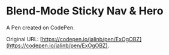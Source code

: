 # Blend-Mode Sticky Nav & Hero

A Pen created on CodePen.

Original URL: [https://codepen.io/jalinb/pen/ExOgOBZ](https://codepen.io/jalinb/pen/ExOgOBZ).

